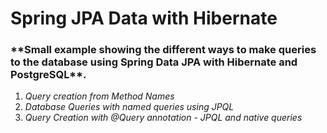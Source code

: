 # Spring JPA Data with Hibernate

<h3>**Small example showing the different ways to make 
queries to the database using Spring Data JPA with Hibernate and PostgreSQL**.</h3>

1. _Query creation from Method Names_
2. _Database Queries with named queries using JPQL_
3. _Query Creation with @Query annotation - JPQL and native queries_
